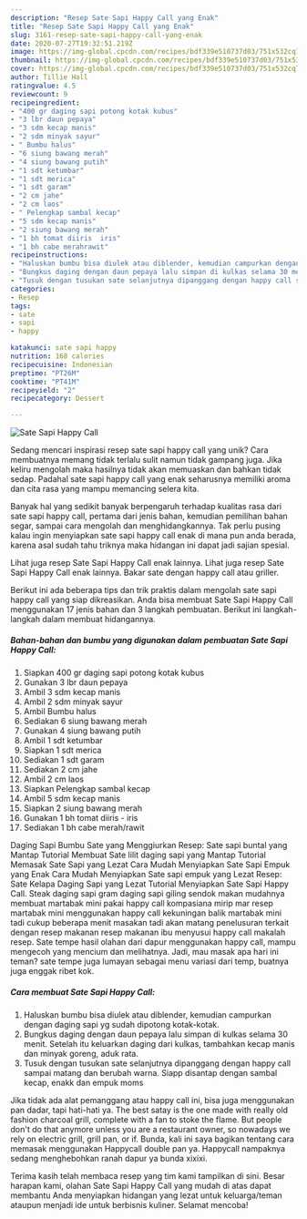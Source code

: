 ```yaml
---
description: "Resep Sate Sapi Happy Call yang Enak"
title: "Resep Sate Sapi Happy Call yang Enak"
slug: 3161-resep-sate-sapi-happy-call-yang-enak
date: 2020-07-27T19:32:51.219Z
image: https://img-global.cpcdn.com/recipes/bdf339e510737d03/751x532cq70/sate-sapi-happy-call-foto-resep-utama.jpg
thumbnail: https://img-global.cpcdn.com/recipes/bdf339e510737d03/751x532cq70/sate-sapi-happy-call-foto-resep-utama.jpg
cover: https://img-global.cpcdn.com/recipes/bdf339e510737d03/751x532cq70/sate-sapi-happy-call-foto-resep-utama.jpg
author: Tillie Hall
ratingvalue: 4.5
reviewcount: 9
recipeingredient:
- "400 gr daging sapi potong kotak kubus"
- "3 lbr daun pepaya"
- "3 sdm kecap manis"
- "2 sdm minyak sayur"
- " Bumbu halus"
- "6 siung bawang merah"
- "4 siung bawang putih"
- "1 sdt ketumbar"
- "1 sdt merica"
- "1 sdt garam"
- "2 cm jahe"
- "2 cm laos"
- " Pelengkap sambal kecap"
- "5 sdm kecap manis"
- "2 siung bawang merah"
- "1 bh tomat diiris  iris"
- "1 bh cabe merahrawit"
recipeinstructions:
- "Haluskan bumbu bisa diulek atau diblender, kemudian campurkan dengan daging sapi yg sudah dipotong kotak-kotak."
- "Bungkus daging dengan daun pepaya lalu simpan di kulkas selama 30 menit. Setelah itu keluarkan daging dari kulkas, tambahkan kecap manis dan minyak goreng, aduk rata."
- "Tusuk dengan tusukan sate selanjutnya dipanggang dengan happy call sampai matang dan berubah warna. Siapp disantap dengan sambal kecap, enakk dan empuk moms"
categories:
- Resep
tags:
- sate
- sapi
- happy

katakunci: sate sapi happy 
nutrition: 168 calories
recipecuisine: Indonesian
preptime: "PT26M"
cooktime: "PT41M"
recipeyield: "2"
recipecategory: Dessert

---
```



![Sate Sapi Happy Call](https://img-global.cpcdn.com/recipes/bdf339e510737d03/751x532cq70/sate-sapi-happy-call-foto-resep-utama.jpg)

Sedang mencari inspirasi resep sate sapi happy call yang unik? Cara membuatnya memang tidak terlalu sulit namun tidak gampang juga. Jika keliru mengolah maka hasilnya tidak akan memuaskan dan bahkan tidak sedap. Padahal sate sapi happy call yang enak seharusnya memiliki aroma dan cita rasa yang mampu memancing selera kita.

Banyak hal yang sedikit banyak berpengaruh terhadap kualitas rasa dari sate sapi happy call, pertama dari jenis bahan, kemudian pemilihan bahan segar, sampai cara mengolah dan menghidangkannya. Tak perlu pusing kalau ingin menyiapkan sate sapi happy call enak di mana pun anda berada, karena asal sudah tahu triknya maka hidangan ini dapat jadi sajian spesial.

Lihat juga resep Sate Sapi Happy Call enak lainnya. Lihat juga resep Sate Sapi Happy Call enak lainnya. Bakar sate dengan happy call atau griller.


Berikut ini ada beberapa tips dan trik praktis dalam mengolah sate sapi happy call yang siap dikreasikan. Anda bisa membuat Sate Sapi Happy Call menggunakan 17 jenis bahan dan 3 langkah pembuatan. Berikut ini langkah-langkah dalam membuat hidangannya.

<!--inarticleads1-->

##### Bahan-bahan dan bumbu yang digunakan dalam pembuatan Sate Sapi Happy Call:

1. Siapkan 400 gr daging sapi potong kotak kubus
1. Gunakan 3 lbr daun pepaya
1. Ambil 3 sdm kecap manis
1. Ambil 2 sdm minyak sayur
1. Ambil  Bumbu halus
1. Sediakan 6 siung bawang merah
1. Gunakan 4 siung bawang putih
1. Ambil 1 sdt ketumbar
1. Siapkan 1 sdt merica
1. Sediakan 1 sdt garam
1. Sediakan 2 cm jahe
1. Ambil 2 cm laos
1. Siapkan  Pelengkap sambal kecap
1. Ambil 5 sdm kecap manis
1. Siapkan 2 siung bawang merah
1. Gunakan 1 bh tomat diiris - iris
1. Sediakan 1 bh cabe merah/rawit


Daging Sapi Bumbu Sate yang Menggiurkan Resep: Sate sapi buntal yang Mantap Tutorial Membuat Sate lilit daging sapi yang Mantap Tutorial Memasak Sate Sapi yang Lezat Cara Mudah Menyiapkan Sate Sapi Empuk yang Enak Cara Mudah Menyiapkan Sate sapi empuk yang Lezat Resep: Sate Kelapa Daging Sapi yang Lezat Tutorial Menyiapkan Sate Sapi Happy Call. Steak daging sapi gram daging sapi giling sendok makan mudahnya membuat martabak mini pakai happy call kompasiana mirip mar resep martabak mini menggunakan happy call kekuningan balik martabak mini tadi cukup beberapa menit masakan tadi akan matang penelusuran terkait dengan resep makanan resep makanan ibu menyusui happy call makalah resep. Sate tempe hasil olahan dari dapur menggunakan happy call, mampu mengecoh yang mencium dan melihatnya. Jadi, mau masak apa hari ini teman? sate tempe juga lumayan sebagai menu variasi dari temp, buatnya juga enggak ribet kok. 

<!--inarticleads2-->

##### Cara membuat Sate Sapi Happy Call:

1. Haluskan bumbu bisa diulek atau diblender, kemudian campurkan dengan daging sapi yg sudah dipotong kotak-kotak.
1. Bungkus daging dengan daun pepaya lalu simpan di kulkas selama 30 menit. Setelah itu keluarkan daging dari kulkas, tambahkan kecap manis dan minyak goreng, aduk rata.
1. Tusuk dengan tusukan sate selanjutnya dipanggang dengan happy call sampai matang dan berubah warna. Siapp disantap dengan sambal kecap, enakk dan empuk moms


Jika tidak ada alat pemanggang atau happy call ini, bisa juga menggunakan pan dadar, tapi hati-hati ya. The best satay is the one made with really old fashion charcoal grill, complete with a fan to stoke the flame. But people don&#39;t do that anymore unless you are a restaurant owner, so nowadays we rely on electric grill, grill pan, or if. Bunda, kali ini saya bagikan tentang cara memasak menggunakan Happycall double pan ya. Happycall nampaknya sedang menghebohkan ranah dapur ya bunda xixixi. 

Terima kasih telah membaca resep yang tim kami tampilkan di sini. Besar harapan kami, olahan Sate Sapi Happy Call yang mudah di atas dapat membantu Anda menyiapkan hidangan yang lezat untuk keluarga/teman ataupun menjadi ide untuk berbisnis kuliner. Selamat mencoba!
